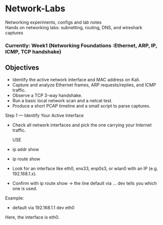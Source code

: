 # Network-Labs
Networking experiments, configs and lab notes  
Hands on networking labs: subnetting, routing, DNS, and wireshark captures 
### Currently: Week1 (Networking Foundations :Ethernet, ARP, IP, ICMP, TCP handshake)

## Objectives
- Identify the active network interface and MAC address on Kali.
- Capture and analyze Ethernet frames, ARP requests/replies, and ICMP traffic.
- Observe a TCP 3-way handshake.
- Run a basic local network scan and a netcat test.
- Produce a short PCAP timeline and a small script to parse captures.

Step 1 — Identify Your Active Interface

- Check all network interfaces and pick the one carrying your Internet traffic.


  USE
- ip addr show
- ip route show

- Look for an interface like eth0, ens33, enp0s3, or wlan0 with an IP (e.g. 192.168.1.x). 
- Confirm with ip route show → the line default via ... dev <iface> tells you which one is used.

Example:
- default via 192.168.1.1 dev eth0


Here, the interface is eth0.
